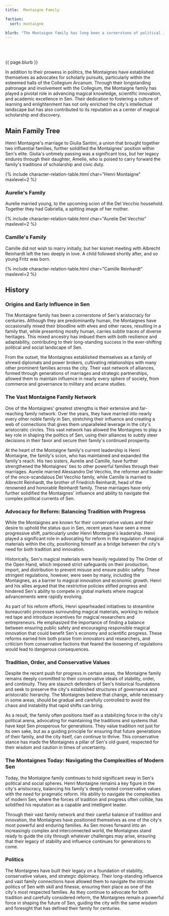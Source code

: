 ```yaml
---
title:  Montaigne Family

faction: 
  sort: montaigne

blurb: "The Montaigne family has long been a cornerstone of political influence and intellectual discourse within the city of Sen. Closely aligned with the Collegium Arcanum, the Montaignes are advocates for scholarly pursuits and magical research. They have a significant presence in the Collegium, and their history is steeped in generations of civic leadership."
---
```


<h1 id="overview" style="visibility: hidden; margin: 0px; padding: 0px;">Overview</h1>

{{ page.blurb }}

<!--more-->

In addition to their prowess in politics, the Montaignes have established themselves as advocates for scholarly pursuits, particularly within the esteemed halls of the Collegium Arcanum. Through their longstanding patronage and involvement with the Collegium, the Montaigne family has played a pivotal role in advancing magical knowledge, scientific innovation, and academic excellence in Sen. Their dedication to fostering a culture of learning and enlightenment has not only enriched the city's intellectual landscape but has also contributed to its reputation as a center of magical scholarship and discovery.

## Main Family Tree
Henri Montaigne's marriage to Giulia Santini, a union that brought together two influential families, further solidified the Montaignes' position within Sen's elite. Giulia's untimely passing was a significant loss, but her legacy endures through their daughter, Amelie, who is poised to carry forward the family's traditions of scholarship and civic duty.

{% include character-relation-table.html char="Henri Montaigne" maxlevel=2 %}

### Aurelie's Family 
Aurelie married young, to the upcoming scion of the Del Vecchio household. Together they had Gabriella, a spitting image of her mother. 

{% include character-relation-table.html char="Aurelie Del Vecchio" maxlevel=2 %}

### Camille's Family 
Camille did not wish to marry initially, but her kismet meeting with Albrecht Reinhardt left the two deeply in love. A child followed shortly after, and so young Fritz was born.

{% include character-relation-table.html char="Camille Reinhardt" maxlevel=2 %}

## History

### Origins and Early Influence in Sen
The Montaigne family has been a cornerstone of Sen's aristocracy for centuries. Although they are predominantly human, the Montaignes have occasionally mixed their bloodline with elves and other races, resulting in a family that, while presenting mostly human, carries subtle traces of diverse heritages. This mixed ancestry has imbued them with both resilience and adaptability, contributing to their long-standing success in the ever-shifting political and social landscape of Sen.

From the outset, the Montaignes established themselves as a family of shrewd diplomats and power brokers, cultivating relationships with many other prominent families across the city. Their vast network of alliances, formed through generations of marriages and strategic partnerships, allowed them to maintain influence in nearly every sphere of society, from commerce and governance to military and arcane studies.

### The Vast Montaigne Family Network
One of the Montaignes' greatest strengths is their extensive and far-reaching family network. Over the years, they have married into nearly every other noble family in Sen, stretching their influence and creating a web of connections that gives them unparalleled leverage in the city's aristocratic circles. This vast network has allowed the Montaignes to play a key role in shaping the politics of Sen, using their alliances to subtly steer decisions in their favor and secure their family's continued prosperity.

At the heart of the Montaigne family's current leadership is Henri Montaigne, the family's scion, who has maintained and expanded the family's reach. His two sisters, Aurelie and Camille, have further strengthened the Montaignes' ties to other powerful families through their marriages. Aurelie married Alessandro Del Vecchio, the reformer and leader of the once-scandalous Del Vecchio family, while Camille is married to Albrecht Reinhardt, the brother of Friedrich Reinhardt, head of the renowned and honorable Reinhardt family. These marriages have only further solidified the Montaignes' influence and ability to navigate the complex political currents of Sen.

### Advocacy for Reform: Balancing Tradition with Progress
While the Montaignes are known for their conservative values and their desire to uphold the status quo in Sen, recent years have seen a more progressive shift, particularly under Henri Montaigne's leadership. Henri played a significant role in advocating for reform in the regulation of magical materials within the city, positioning himself as a bridge between the city's need for both tradition and innovation.

Historically, Sen's magical materials were heavily regulated by The Order of the Open Hand, which imposed strict safeguards on their production, import, and distribution to prevent misuse and ensure public safety. These stringent regulations, however, were seen by many, including the Montaignes, as a barrier to magical innovation and economic growth. Henri and his allies argued that the restrictive policies stifled progress and hindered Sen's ability to compete in global markets where magical advancements were rapidly evolving.

As part of his reform efforts, Henri spearheaded initiatives to streamline bureaucratic processes surrounding magical materials, working to reduce red tape and introduce incentives for magical researchers and entrepreneurs. He emphasized the importance of finding a balance between ensuring public safety and encouraging responsible magical innovation that could benefit Sen's economy and scientific progress. These reforms earned him both praise from innovators and researchers, and criticism from conservative factions that feared the loosening of regulations would lead to dangerous consequences.

### Tradition, Order, and Conservative Values
Despite the recent push for progress in certain areas, the Montaigne family remains deeply committed to their conservative ideals of stability, order, and continuity. They are staunch defenders of Sen's historical foundations and seek to preserve the city's established structures of governance and aristocratic hierarchy. The Montaignes believe that change, while necessary in some areas, should be gradual and carefully controlled to avoid the chaos and instability that rapid shifts can bring.

As a result, the family often positions itself as a stabilizing force in the city's political arena, advocating for maintaining the traditions and systems that have kept Sen prosperous for generations. They value tradition not just for its own sake, but as a guiding principle for ensuring that future generations of their family, and the city itself, can continue to thrive. This conservative stance has made the Montaignes a pillar of Sen's old guard, respected for their wisdom and caution in times of uncertainty.

### The Montaignes Today: Navigating the Complexities of Modern Sen
Today, the Montaigne family continues to hold significant sway in Sen's political and social spheres. Henri Montaigne remains a key figure in the city's aristocracy, balancing his family's deeply rooted conservative values with the need for pragmatic reform. His ability to navigate the complexities of modern Sen, where the forces of tradition and progress often collide, has solidified his reputation as a capable and intelligent leader.

Through their vast family network and their careful balance of tradition and innovation, the Montaignes have positioned themselves as one of the city's most powerful and enduring families. As Sen moves forward into an increasingly complex and interconnected world, the Montaignes stand ready to guide the city through whatever challenges may arise, ensuring that their legacy of stability and influence continues for generations to come.

### Politics
The Montaignes have built their legacy on a foundation of stability, conservative values, and strategic diplomacy. Their long-standing influence and vast family connections have allowed them to navigate the intricate politics of Sen with skill and finesse, ensuring their place as one of the city's most respected families. As they continue to advocate for both tradition and carefully considered reform, the Montaignes remain a powerful force in shaping the future of Sen, guiding the city with the same wisdom and foresight that has defined their family for centuries.